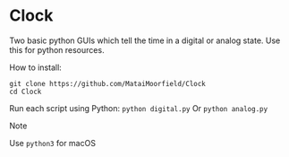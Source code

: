 # Clock
Two basic python GUIs which tell the time in a digital or analog state.
Use this for python resources.

How to install:
```
git clone https://github.com/MataiMoorfield/Clock
cd Clock
```

Run each script using Python:
```python digital.py```
Or
```python analog.py```

> [!NOTE]
> Use ```python3``` for macOS
